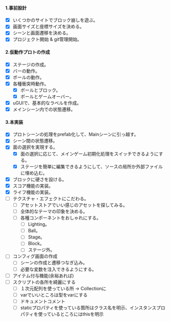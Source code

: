 #### 1.事前設計
- [x] いくつかのサイトでブロック崩しを遊ぶ。
- [x] 画面サイズと座標サイズを決める。
- [x] シーンと画面遷移を決める。
- [x] プロジェクト開始 & git管理開始。

#### 2.仮動作プロトの作成
- [x] ステージの作成。
- [x] バーの動作。
- [x] ボールの動作。
- [x] 各種衝突時動作。
  - [x] ボールとブロック。
  - [x] ボールとゲームオーバー。
- [x] uGUIで、基本的なラベルを作成。
- [x] メインシーン内での状態遷移。

#### 3.本実装
- [x] プロトシーンの処理をprefab化して、Mainシーンに引っ越す。
- [x] シーン間の状態遷移。
- [x] 面の選択を実現する。
  - [x] 面の選択に応じて、メインゲーム初期化処理をスイッチできるようにする。
  - [x] ステージを簡単に編集できるようにして、ソースの局所か外部ファイルに埋め込む。
- [x] ブロックに硬さを設ける。
- [x] スコア機能の実装。
- [x] ライフ機能の実装。
- [ ] テクスチャ・エフェクトにこだわる。
  - [ ] アセットストアでいい感じのアセットを探してみる。
  - [ ] 全体的なテーマの印象を決める。
  - [ ] 各種コンポーネントをおしゃれにする。
    - [ ] Lighting。
    - [ ] Ball。
    - [ ] Stage。
    - [ ] Block。
    - [ ] ステージ外。
- [ ] コンフィグ画面の作成
  - [ ] シーンの作成と遷移つなぎ込み。
  - [ ] 必要な変数を注入できるようにする。
- [ ] アイテム付与機能(余裕あれば)
- [ ] スクリプトの各所を綺麗にする
    - [ ] １次元配列を使っている所 -> Collectionに
    - [ ] varでいいところは型をvarにする
    - [ ] ドキュメントコメント
    - [ ] staticプロパティを使っている箇所はクラス名を明示、インスタンスプロパティを使っているところにはthisを明示
